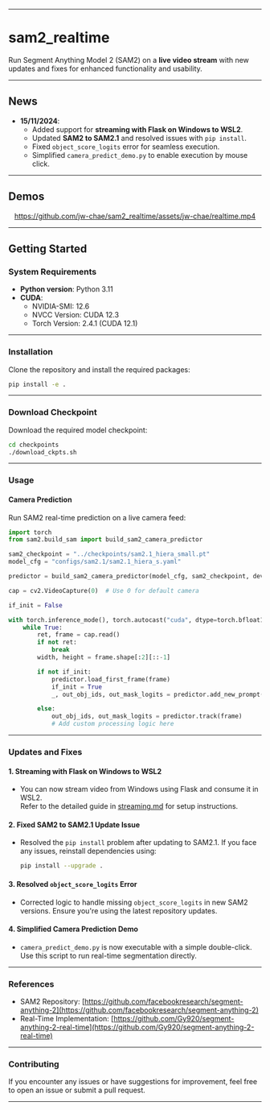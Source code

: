 
---

# sam2_realtime

Run Segment Anything Model 2 (SAM2) on a **live video stream** with new updates and fixes for enhanced functionality and usability.

---

## News

- **15/11/2024**:  
  - Added support for **streaming with Flask on Windows to WSL2**.
  - Updated **SAM2 to SAM2.1** and resolved issues with `pip install`.
  - Fixed `object_score_logits` error for seamless execution.
  - Simplified `camera_predict_demo.py` to enable execution by mouse click.

---

## Demos


<div align="center">

https://github.com/jw-chae/sam2_realtime/assets/jw-chae/realtime.mp4

</div>

---

## Getting Started

### **System Requirements**
- **Python version**: Python 3.11
- **CUDA**:
  - NVIDIA-SMI: 12.6
  - NVCC Version: CUDA 12.3
  - Torch Version: 2.4.1 (CUDA 12.1)

---

### **Installation**

Clone the repository and install the required packages:
```bash
pip install -e .
```

---

### **Download Checkpoint**
Download the required model checkpoint:

```bash
cd checkpoints
./download_ckpts.sh
```

---

### **Usage**

#### Camera Prediction

Run SAM2 real-time prediction on a live camera feed:
```python
import torch
from sam2.build_sam import build_sam2_camera_predictor

sam2_checkpoint = "../checkpoints/sam2.1_hiera_small.pt"
model_cfg = "configs/sam2.1/sam2.1_hiera_s.yaml"

predictor = build_sam2_camera_predictor(model_cfg, sam2_checkpoint, device=device)

cap = cv2.VideoCapture(0)  # Use 0 for default camera

if_init = False

with torch.inference_mode(), torch.autocast("cuda", dtype=torch.bfloat16):
    while True:
        ret, frame = cap.read()
        if not ret:
            break
        width, height = frame.shape[:2][::-1]

        if not if_init:
            predictor.load_first_frame(frame)
            if_init = True
            _, out_obj_ids, out_mask_logits = predictor.add_new_prompt("Your Prompt Here")

        else:
            out_obj_ids, out_mask_logits = predictor.track(frame)
            # Add custom processing logic here
```

---

### **Updates and Fixes**

#### 1. **Streaming with Flask on Windows to WSL2**
   - You can now stream video from Windows using Flask and consume it in WSL2.  
     Refer to the detailed guide in [streaming.md](./streaming.md) for setup instructions.

#### 2. **Fixed SAM2 to SAM2.1 Update Issue**
   - Resolved the `pip install` problem after updating to SAM2.1. If you face any issues, reinstall dependencies using:
     ```bash
     pip install --upgrade .
     ```

#### 3. **Resolved `object_score_logits` Error**
   - Corrected logic to handle missing `object_score_logits` in new SAM2 versions. Ensure you're using the latest repository updates.

#### 4. **Simplified Camera Prediction Demo**
   - `camera_predict_demo.py` is now executable with a simple double-click. Use this script to run real-time segmentation directly.

---

### **References**

- SAM2 Repository: [https://github.com/facebookresearch/segment-anything-2](https://github.com/facebookresearch/segment-anything-2)
- Real-Time Implementation: [https://github.com/Gy920/segment-anything-2-real-time](https://github.com/Gy920/segment-anything-2-real-time)

---

### **Contributing**
If you encounter any issues or have suggestions for improvement, feel free to open an issue or submit a pull request.

---
